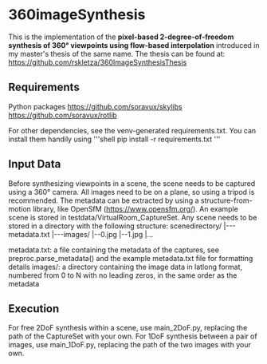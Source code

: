 # 360imageSynthesis
This is the implementation of the **pixel-based 2-degree-of-freedom synthesis of 360° viewpoints using flow-based interpolation** introduced in my master's thesis of the same name. The thesis can be found at: https://github.com/rskletza/360ImageSynthesisThesis

## Requirements
Python packages
https://github.com/soravux/skylibs
https://github.com/soravux/rotlib

For other dependencies, see the venv-generated requirements.txt. You can install them handily using
'''shell
pip install -r requirements.txt
'''

## Input Data
Before synthesizing viewpoints in a scene, the scene needs to be captured using a 360° camera. All images need to be on a plane, so using a tripod is recommended. The metadata can be extracted by using a structure-from-motion library, like OpenSfM (https://www.opensfm.org/). An example scene is stored in testdata/VirtualRoom_CaptureSet. Any scene needs to be stored in a directory with the following structure:
scenedirectory/
|---metadata.txt
|---images/
    |--0.jpg
    |--1.jpg
    |...

metadata.txt: a file containing the metadata of the captures, see preproc.parse_metadata() and the example metadata.txt file for formatting details
images/: a directory containing the image data in latlong format, numbered from 0 to N with no leading zeros, in the same order as the metadata

## Execution
For free 2DoF synthesis within a scene, use main_2DoF.py, replacing the path of the CaptureSet with your own.
For 1DoF synthesis between a pair of images, use main_1DoF.py, replacing the path of the two images with your own.
